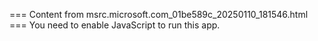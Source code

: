 === Content from msrc.microsoft.com_01be589c_20250110_181546.html ===
You need to enable JavaScript to run this app.
